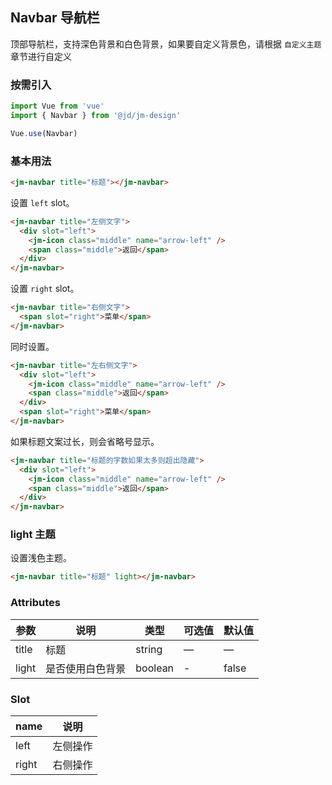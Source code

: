 ## Navbar 导航栏

顶部导航栏，支持深色背景和白色背景，如果要自定义背景色，请根据 `自定义主题` 章节进行自定义

### 按需引入

```javascript
import Vue from 'vue'
import { Navbar } from '@jd/jm-design'

Vue.use(Navbar)
```

### 基本用法

```html
<jm-navbar title="标题"></jm-navbar>
```

设置 `left` slot。

```html
<jm-navbar title="左侧文字">
  <div slot="left">
    <jm-icon class="middle" name="arrow-left" />
    <span class="middle">返回</span>
  </div>
</jm-navbar>
```

设置 `right` slot。

```html
<jm-navbar title="右侧文字">
  <span slot="right">菜单</span>
</jm-navbar>
```

同时设置。

```html
<jm-navbar title="左右侧文字">
  <div slot="left">
    <jm-icon class="middle" name="arrow-left" />
    <span class="middle">返回</span>
  </div>
  <span slot="right">菜单</span>
</jm-navbar>
```

如果标题文案过长，则会省略号显示。

```html
<jm-navbar title="标题的字数如果太多则超出隐藏">
  <div slot="left">
    <jm-icon class="middle" name="arrow-left" />
    <span class="middle">返回</span>
  </div>
</jm-navbar>
```

### light 主题

设置浅色主题。

```html
<jm-navbar title="标题" light></jm-navbar>
```

### Attributes
| 参数      | 说明                                 | 类型      | 可选值       | 默认值   |
|---------- |------------------------------------ |---------- |------------- |-------- |
|title      |	标题                                |	string    |	—           |	—       |
|light	    | 是否使用白色背景                      |	boolean    |	-         |	false |

### Slot
| name      | 说明       |
|------------- |----------- |
|left         | 左侧操作 |
|right        | 右侧操作 |
